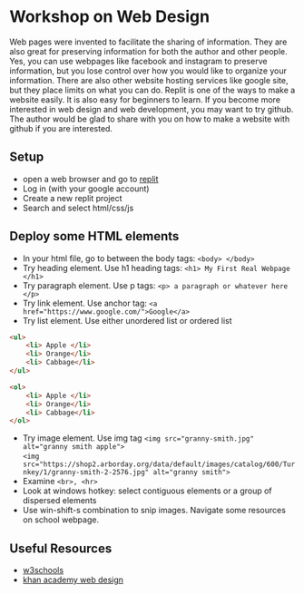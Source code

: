 # Workshop on Web Design

Web pages were invented to facilitate the sharing of information. They
are also great for preserving information for both the author and other people.
Yes, you can use webpages like facebook and instagram  to preserve information,
but you lose control over how you would like to organize your information. There are
also other website hosting services like google site, but they place limits
on what you can do. Replit is one of the ways to make a website easily. It is
also easy for beginners to learn. If you become more interested in web design 
and web development, you may want to try github. The author would be glad to
share with you on how to make a website with github if you are interested.

## Setup
* open a web browser and go to [replit](https://replit.com/)
* Log in (with your google account)
* Create a new replit project
* Search and select html/css/js

## Deploy some HTML elements
* In your html file, go to between the body tags: ` <body> </body> `
* Try heading element. Use h1 heading tags: ` <h1> My First Real Webpage </h1> `
* Try paragraph element. Use p tags:  ` <p> a paragraph or whatever here </p> `
* Try link element. Use anchor tag: ` <a href="https://www.google.com/">Google</a> `
* Try list element. Use either unordered list or ordered list
```html
<ul>
    <li> Apple </li>
    <li> Orange</li>
    <li> Cabbage</li>
</ul>
```

```html
<ol>
    <li> Apple </li>
    <li> Orange</li>
    <li> Cabbage</li>
</ol>
```

* Try image element. Use img tag
` <img src="granny-smith.jpg" alt="granny smith apple"> ` <br>
` <img src="https://shop2.arborday.org/data/default/images/catalog/600/Turnkey/1/granny-smith-2-2576.jpg" alt="granny smith"> `
* Examine `<br>, <hr>`
* Look at windows hotkey: select contiguous elements or a group of dispersed elements
* Use win-shift-s combination to snip images. Navigate some resources on school webpage.

## Useful Resources
* [w3schools](https://www.w3schools.com/)
* [khan academy web design](https://www.khanacademy.org/computing/computer-programming/html-css)
